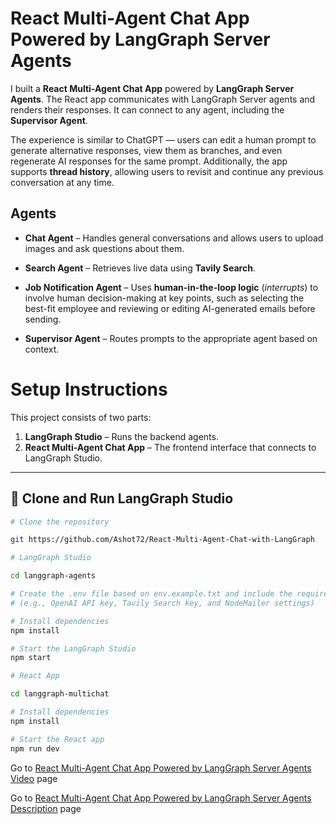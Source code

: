 # React Multi-Agent Chat App Powered by LangGraph Server Agents

I built a **React Multi-Agent Chat App** powered by **LangGraph Server Agents**. The React app communicates with LangGraph Server agents and renders their responses. It can connect to any agent, including the **Supervisor Agent**.

The experience is similar to ChatGPT — users can edit a human prompt to generate alternative responses, view them as branches, and even regenerate AI responses for the same prompt. Additionally, the app supports **thread history**, allowing users to revisit and continue any previous conversation at any time.

## Agents

- **Chat Agent** – Handles general conversations and allows users to upload images and ask questions about them.

- **Search Agent** – Retrieves live data using **Tavily Search**.

- **Job Notification Agent** – Uses **human-in-the-loop logic** (*interrupts*) to involve human decision-making at key points, such as selecting the best-fit employee and reviewing or editing AI-generated emails before sending.

- **Supervisor Agent** – Routes prompts to the appropriate agent based on context.


# Setup Instructions

This project consists of two parts:

1. **LangGraph Studio** – Runs the backend agents.
2. **React Multi-Agent Chat App** – The frontend interface that connects to LangGraph Studio.

---

## 🚀 Clone and Run LangGraph Studio

```bash
# Clone the repository

git https://github.com/Ashot72/React-Multi-Agent-Chat-with-LangGraph

# LangGraph Studio

cd langgraph-agents

# Create the .env file based on env.example.txt and include the required keys
# (e.g., OpenAI API key, Tavily Search key, and NodeMailer settings)

# Install dependencies
npm install

# Start the LangGraph Studio
npm start

# React App

cd langgraph-multichat

# Install dependencies
npm install

# Start the React app
npm run dev

```

Go to [React Multi-Agent Chat App Powered by LangGraph Server Agents Video](https://youtu.be/q3ME4lPdib8) page

Go to [React Multi-Agent Chat App Powered by LangGraph Server Agents Description](https://ashot72.github.io/React-Multi-Agent-Chat-with-LangGraph/doc.html) page
